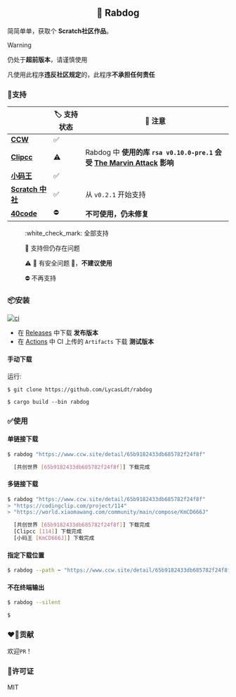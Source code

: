 <div align="center">

## :dog: Rabdog 
</div>

简简单单，获取个 **Scratch社区作品**。

> [!WARNING]
> 仍处于**超前版本**，请谨慎使用
>
> 凡使用此程序**违反社区规定**的，此程序**不承担任何责任**

### :rocket:支持
||:label: 支持状态|:rotating_light: 注意|
|-|-|-|
|**[CCW]**|:white_check_mark:||
|**[Clipcc]**|:warning:|Rabdog 中 **使用的库 `rsa v0.10.0-pre.1` 会受 [The Marvin Attack](https://people.redhat.com/~hkario/marvin/) 影响** |
|**[小码王][xmw]**|:white_check_mark:||
|**[Scratch 中社][scratch-cn]**|:white_check_mark:|从 `v0.2.1` 开始支持|
|**[40code]**|:no_entry:|**不可使用，仍未修复**|

<dd>
:white_check_mark: 全部支持

:construction: 支持但仍存在问题

:warning: :rotating_light: 有安全问题 :rotating_light:，**不建议使用**

:no_entry: 不再支持
</dd>

### :package:安装

[![ci](https://github.com/LycasLdt/rabdog/actions/workflows/ci.yml/badge.svg)](https://github.com/LycasLdt/rabdog/actions/workflows/ci.yml)

- 在 [Releases][download] 中下载 **发布版本** 
- 在 [Actions][actions] 中 CI 上传的 `Artifacts` 下载 **测试版本**

#### 手动下载

运行:

```
$ git clone https://github.com/LycasLdt/rabdog

$ cargo build --bin rabdog
```

### :white_check_mark:使用

#### 单链接下载

```bash
$ rabdog "https://www.ccw.site/detail/65b9182433db685782f24f8f"

  [共创世界 [65b9182433db685782f24f8f]] 下载完成
```

#### 多链接下载

```bash
$ rabdog "https://www.ccw.site/detail/65b9182433db685782f24f8f"
> "https://codingclip.com/project/114"
> "https://world.xiaomawang.com/community/main/compose/KmCD666J"

  [共创世界 [65b9182433db685782f24f8f]] 下载完成
  [Clipcc [114]] 下载完成
  [小码王 [KmCD666J]] 下载完成
```

#### 指定下载位置

```bash
$ rabdog --path ~ "https://www.ccw.site/detail/65b9182433db685782f24f8f"
```

#### 不在终端输出

```bash
$ rabdog --silent

$ 
```

### :heart_on_fire:贡献

欢迎`PR`！

### :key:许可证
MIT

[download]: https://github.com/LycasLdt/rabdog/releases
[actions]: https://github.com/LycasLdt/rabdog/actions

[ccw]: https://www.ccw.site
[clipcc]: https://codingclip.com
[40code]: https://40code.com
[xmw]: https://world.xiaomawang.com/
[scratch-cn]: https://www.scratch-cn.cn/
[40code]: https://www.40code.com/
